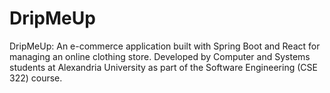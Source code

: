 # DripMeUp
DripMeUp: An e-commerce application built with Spring Boot and React for managing an online clothing store. Developed by Computer and Systems students at Alexandria University as part of the Software Engineering (CSE 322) course.

